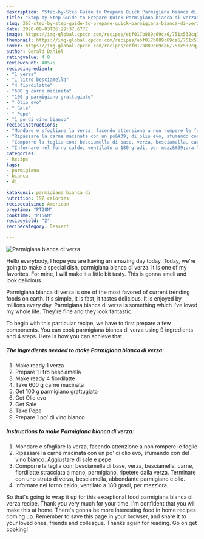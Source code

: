 ```yaml
---
description: "Step-by-Step Guide to Prepare Quick Parmigiana bianca di verza"
title: "Step-by-Step Guide to Prepare Quick Parmigiana bianca di verza"
slug: 365-step-by-step-guide-to-prepare-quick-parmigiana-bianca-di-verza
date: 2020-09-03T06:29:37.677Z
image: https://img-global.cpcdn.com/recipes/ebf017b889c69ca6/751x532cq70/parmigiana-bianca-di-verza-recipe-main-photo.jpg
thumbnail: https://img-global.cpcdn.com/recipes/ebf017b889c69ca6/751x532cq70/parmigiana-bianca-di-verza-recipe-main-photo.jpg
cover: https://img-global.cpcdn.com/recipes/ebf017b889c69ca6/751x532cq70/parmigiana-bianca-di-verza-recipe-main-photo.jpg
author: Gerald Daniel
ratingvalue: 4.8
reviewcount: 40575
recipeingredient:
- "1 verza"
- "1 litro besciamella"
- "4 fiordilatte"
- "600 g carne macinata"
- "100 g parmigiano grattugiato"
- " Olio evo"
- " Sale"
- " Pepe"
- "1 po di vino bianco"
recipeinstructions:
- "Mondare e sfogliare la verza, facendo attenzione a non rompere le foglie"
- "Ripassare la carne macinata con un po&#39; di olio evo, sfumando con del vino bianco. Aggiustare di sale e pepe"
- "Comporre la teglia con: besciamella di base, verza, besciamella, carne, fiordilatte stracciata a mano, parmigiano, ripetere dalla verza. Terminare con uno strato di verza, besciamella, abbondante parmigiano e olio."
- "Infornare nel forno caldo, ventilato a 180 gradi, per mezz&#39;ora."
categories:
- Recipe
tags:
- parmigiana
- bianca
- di

katakunci: parmigiana bianca di 
nutrition: 197 calories
recipecuisine: American
preptime: "PT28M"
cooktime: "PT56M"
recipeyield: "2"
recipecategory: Dessert

---
```



![Parmigiana bianca di verza](https://img-global.cpcdn.com/recipes/ebf017b889c69ca6/751x532cq70/parmigiana-bianca-di-verza-recipe-main-photo.jpg)

Hello everybody, I hope you are having an amazing day today. Today, we're going to make a special dish, parmigiana bianca di verza. It is one of my favorites. For mine, I will make it a little bit tasty. This is gonna smell and look delicious.

Parmigiana bianca di verza is one of the most favored of current trending foods on earth. It's simple, it is fast, it tastes delicious. It is enjoyed by millions every day. Parmigiana bianca di verza is something which I've loved my whole life. They're fine and they look fantastic.




To begin with this particular recipe, we have to first prepare a few components. You can cook parmigiana bianca di verza using 9 ingredients and 4 steps. Here is how you can achieve that.

<!--inarticleads1-->

##### The ingredients needed to make Parmigiana bianca di verza:

1. Make ready 1 verza
1. Prepare 1 litro besciamella
1. Make ready 4 fiordilatte
1. Take 600 g carne macinata
1. Get 100 g parmigiano grattugiato
1. Get  Olio evo
1. Get  Sale
1. Take  Pepe
1. Prepare 1 po&#39; di vino bianco




<!--inarticleads2-->

##### Instructions to make Parmigiana bianca di verza:

1. Mondare e sfogliare la verza, facendo attenzione a non rompere le foglie
1. Ripassare la carne macinata con un po&#39; di olio evo, sfumando con del vino bianco. Aggiustare di sale e pepe
1. Comporre la teglia con: besciamella di base, verza, besciamella, carne, fiordilatte stracciata a mano, parmigiano, ripetere dalla verza. Terminare con uno strato di verza, besciamella, abbondante parmigiano e olio.
1. Infornare nel forno caldo, ventilato a 180 gradi, per mezz&#39;ora.




So that's going to wrap it up for this exceptional food parmigiana bianca di verza recipe. Thank you very much for your time. I'm confident that you will make this at home. There's gonna be more interesting food in home recipes coming up. Remember to save this page in your browser, and share it to your loved ones, friends and colleague. Thanks again for reading. Go on get cooking!
